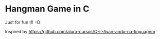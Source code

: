# Hangman Game in C
Just for fun !!! =D

Inspired by https://github.com/alura-cursos/C-II-Avan-ando-na-linguagem
